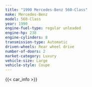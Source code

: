 ```yaml
---
title: "1990 Mercedes-Benz 560-Class"
make: Mercedes-Benz
model: 560-Class
year: 1990
engine-fuel-type: regular unleaded
engine-hp: 238
engine-cylinders: 8
transmission-type: Automatic
driven-wheels: Rear wheel drive
number-of-doors: 2
market-category: Luxury
vehicle-size: Large
vehicle-style: Coupe
---
```


{{< car_info >}}
